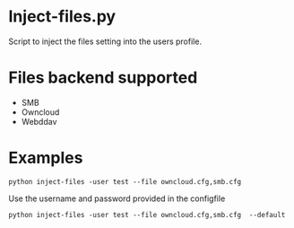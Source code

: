 Inject-files.py
===============

Script to inject the files setting into the users profile.


Files backend supported
=======================

* SMB
* Owncloud
* Webddav


Examples
========

    python inject-files -user test --file owncloud.cfg,smb.cfg

Use the username and password provided in the configfile

    python inject-files -user test --file owncloud.cfg,smb.cfg  --default





